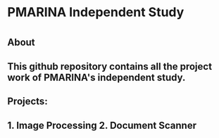 <h1>PMARINA Independent Study<h1>
<h2>About<h2>
<p>This github repository contains all the project work of PMARINA's independent study.<p>
<h2>Projects:<h2>
1. Image Processing
2. Document Scanner

